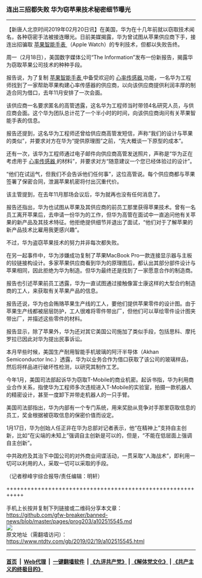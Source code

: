 ### 连出三招都失败 华为窃苹果技术秘密细节曝光
------------------------

<div class="post_content">
 <p>
  【新唐人北京时间2019年02月20日讯】在美国，华为在十几年前就以窃取技术闻名，各种窃密手法被接连曝光。日前美媒揭露，华为曾试图从苹果供应商下手，接连出招骗取
  <a href="https://www.ntdtv.com/gb/苹果智能手表.htm">
   苹果智能手表
  </a>
  （Apple Watch）的专利技术，但都以失败告终。
 </p>
 <p>
  周一（2月18日），美国数字媒体公司“The Information”发布一份新报告，揭露华为窃取苹果公司技术的种种手段。
 </p>
 <p>
  报告说，为了复制
  <a href="https://www.ntdtv.com/gb/苹果智能手表.htm">
   苹果智能手表
  </a>
  中备受欢迎的
  <a href="https://www.ntdtv.com/gb/心率传感器.htm">
   心率传感器
  </a>
  功能，一名华为工程师找到了一家帮助苹果构建心率传感器的供应商，以向该供应商提供利润丰厚的制造合同为借口，去年11月安排了一次会面。
 </p>
 <p>
  该供应商一名要求匿名的高管透露，这名华为工程师当时带领4名研究人员，与供应商会面。这个华为团队总计花了一个半小时的时间，向该供应商询问有关苹果智能手表的信息。
 </p>
 <p>
  报告还提到，这名华为工程师还曾给供应商高管发短信，声称“我们的设计与苹果的类似”，并要求对方在华为“提供原理图”之前，“先大概谈一下原型的成本”。
 </p>
 <p>
  还有一次，该华为工程师通过电子邮件向供应商高管发送照片，声称是“华为正在考虑用于
  <a href="https://www.ntdtv.com/gb/心率传感器.htm">
   心率传感器
  </a>
  的材料”，并要求对方“随意建议一个您已经体验过的设计”。
 </p>
 <p>
  “他们在试运气，但我们不会告诉他们任何事”，这位高管说。每个供应商都与苹果签署了保密合同，泄漏苹果机密将付出沉重代价。
 </p>
 <p>
  该主管提到，在去年11月那场会议后，华为就再也没有任何消息了。
 </p>
 <p>
  报告还指出，华为也试图从苹果及其供应商的前员工那里获得苹果技术。曾有一名员工离开苹果后，去申请一份华为的工作，但华为高管在面试中一直追问他有关苹果的新产品及其技术特征。他拒绝提供细节并退出了面试，“他们对于了解苹果的新产品技术比雇用我更感兴趣”。
 </p>
 <p>
  不过，华为盗窃苹果技术的努力并非每次都失败。
 </p>
 <p>
  在另一起事件中，华为涉嫌成功复制了苹果MacBook Pro一款连接显示器与主板的铰链接构设计。多家苹果供应商看到华为的原理图后，都认出其部分部件设计与苹果相同，因此拒绝为华为制造。但华为最终还是找到了一家愿意合作的制造商。
 </p>
 <p>
  报告也引述苹果前员工透露，华为一直试图通过接触像富士康这样的大型合约制造商的工人，来获取有关苹果产品的信息。
 </p>
 <p>
  报告还说，华为也会贿赂苹果生产线的工人，要他们提供苹果零件的设计图。由于苹果生产线都被层层防护，工人很难将零件带出厂，但他们可以草绘零件设计图夹带出厂，并描述这些零件的材料。
 </p>
 <p>
  报告显示，除了苹果外，华为还对其它美国公司施加了类似手段，包括思科、摩托罗拉已因此对华为提出民事诉讼。
 </p>
 <p>
  本月早些时候，美国生产耐用智能手机玻璃的阿汗半导体（Akhan Semiconductor Inc.）透露，华为以业务合作为借口获取了该公司的玻璃样品，然后将样品进行破坏性检测，以研究其制作工艺。
 </p>
 <p>
  今年1月，美国司法部起诉华为窃取T-Mobile的商业机密。起诉书指，华为利用商业合作关系，指使华为工程师多次违规进入T-Mobile的实验室，拍摄一款机器人的精密设计，甚至一度卸下并带走机器人的一只手臂。
 </p>
 <p>
  美国司法部指出，华为内部有一个专门系统，用来奖励从竞争对手那里窃取信息的员工，奖金根据被窃取信息的保密价值而设定。
 </p>
 <p>
  1月17日，华为创始人任正非在华为总部对记者表示，他“在精神上”支持自主创新，比如“在尖端的未知上”强调自主创新是可以的，但是，“不能在低层面上强调自主创新”。
 </p>
 <p>
  中共政府及其治下中国公司的对外商业间谍活动，一贯采取“人海战术”，即利用一切可以利用的人，采取一切可以采取的手段。
 </p>
 <p>
  （记者穆峰宇综合报导/责任编辑：明轩）
 </p>
 <div class="single_ad">
 </div>
</div>

+++++++++++++++++++++++++++++++++++++++++++++++++++++++++++<br/><br/>
手机上长按并复制下列链接或二维码分享本文章：<br/>
https://github.com/gfw-breaker/banned-news/blob/master/pages/prog203/a102515545.md <br/>
<a href='https://github.com/gfw-breaker/banned-news/blob/master/pages/prog203/a102515545.md'><img src='https://github.com/gfw-breaker/banned-news/blob/master/pages/prog203/a102515545.md.png'/></a> <br/>
原文地址（需翻墙访问）：https://www.ntdtv.com/gb/2019/02/19/a102515545.html


------------------------
#### [首页](https://github.com/gfw-breaker/banned-news/blob/master/README.md) &nbsp;|&nbsp; [Web代理](https://github.com/labour-camp/helloworld) &nbsp;|&nbsp; [一键翻墙软件](https://github.com/gfw-breaker/nogfw/blob/master/README.md) &nbsp;| [《九评共产党》](https://github.com/gfw-breaker/9ping.md/blob/master/README.md#九评之一评共产党是什么) | [《解体党文化》](https://github.com/gfw-breaker/jtdwh.md/blob/master/README.md) | [《共产主义的终极目的》](https://github.com/gfw-breaker/gczydzjmd.md/blob/master/README.md)

